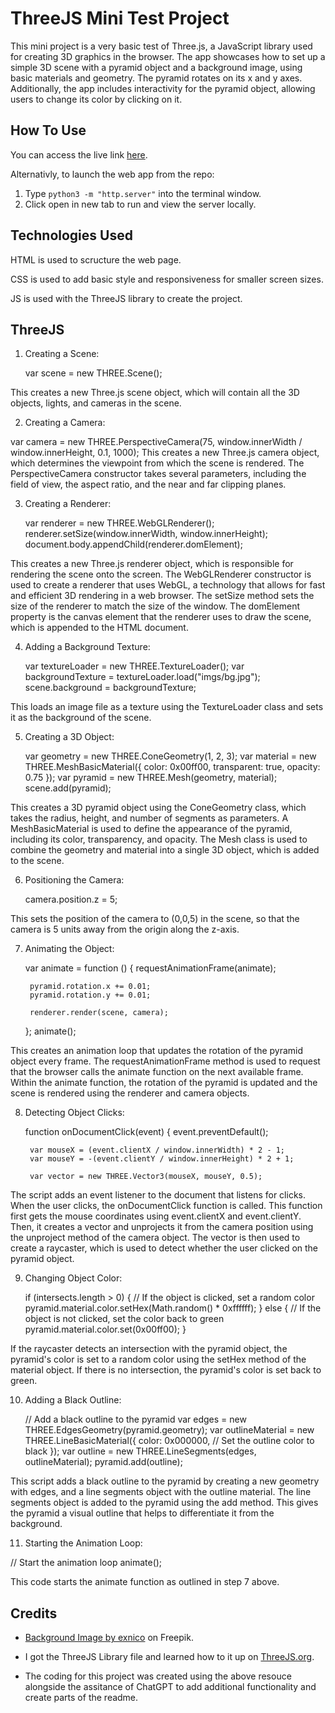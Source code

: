 # ThreeJS Mini Test Project

This mini project is a very basic test of Three.js, a JavaScript library used for creating 3D graphics in the browser. The app showcases how to set up a simple 3D scene with a pyramid object and a background image, using basic materials and geometry. The pyramid rotates on its x and y axes. Additionally, the app includes interactivity for the pyramid object, allowing users to change its color by clicking on it.

## How To Use

You can access the live link [here](https://kc-7.github.io/threejs-test/).

Alternativly, to launch the web app from the repo:
1. Type `python3 -m "http.server"` into the terminal window. 
2. Click open in new tab to run and view the server locally.

## Technologies Used

HTML is used to scructure the web page. 

CSS is used to add basic style and responsiveness for smaller screen sizes. 

JS is used with the ThreeJS library to create the project. 

## ThreeJS

1. Creating a Scene:

    var scene = new THREE.Scene();

This creates a new Three.js scene object, which will contain all the 3D objects, lights, and cameras in the scene.

2. Creating a Camera:

var camera = new THREE.PerspectiveCamera(75, window.innerWidth / window.innerHeight, 0.1, 1000);
This creates a new Three.js camera object, which determines the viewpoint from which the scene is rendered. The PerspectiveCamera constructor takes several parameters, including the field of view, the aspect ratio, and the near and far clipping planes.

3. Creating a Renderer:

    var renderer = new THREE.WebGLRenderer();
    renderer.setSize(window.innerWidth, window.innerHeight);
    document.body.appendChild(renderer.domElement);

This creates a new Three.js renderer object, which is responsible for rendering the scene onto the screen. The WebGLRenderer constructor is used to create a renderer that uses WebGL, a technology that allows for fast and efficient 3D rendering in a web browser. The setSize method sets the size of the renderer to match the size of the window. The domElement property is the canvas element that the renderer uses to draw the scene, which is appended to the HTML document.

4. Adding a Background Texture:

    var textureLoader = new THREE.TextureLoader();
    var backgroundTexture = textureLoader.load("imgs/bg.jpg");
    scene.background = backgroundTexture;

This loads an image file as a texture using the TextureLoader class and sets it as the background of the scene.

5. Creating a 3D Object:

    var geometry = new THREE.ConeGeometry(1, 2, 3);
    var material = new THREE.MeshBasicMaterial({
        color: 0x00ff00,
        transparent: true,
        opacity: 0.75
    });
    var pyramid = new THREE.Mesh(geometry, material);
    scene.add(pyramid);

This creates a 3D pyramid object using the ConeGeometry class, which takes the radius, height, and number of segments as parameters. A MeshBasicMaterial is used to define the appearance of the pyramid, including its color, transparency, and opacity. The Mesh class is used to combine the geometry and material into a single 3D object, which is added to the scene.

6. Positioning the Camera:

    camera.position.z = 5;

This sets the position of the camera to (0,0,5) in the scene, so that the camera is 5 units away from the origin along the z-axis.

7. Animating the Object:

    var animate = function () {
        requestAnimationFrame(animate);

        pyramid.rotation.x += 0.01;
        pyramid.rotation.y += 0.01;

        renderer.render(scene, camera);
    };
    animate();

This creates an animation loop that updates the rotation of the pyramid object every frame. The requestAnimationFrame method is used to request that the browser calls the animate function on the next available frame. Within the animate function, the rotation of the pyramid is updated and the scene is rendered using the renderer and camera objects.

8. Detecting Object Clicks:

    function onDocumentClick(event) {
        event.preventDefault();

        var mouseX = (event.clientX / window.innerWidth) * 2 - 1;
        var mouseY = -(event.clientY / window.innerHeight) * 2 + 1;

        var vector = new THREE.Vector3(mouseX, mouseY, 0.5);
   
The script adds an event listener to the document that listens for clicks. When the user clicks, the onDocumentClick function is called. This function first gets the mouse coordinates using event.clientX and event.clientY. Then, it creates a vector and unprojects it from the camera position using the unproject method of the camera object. The vector is then used to create a raycaster, which is used to detect whether the user clicked on the pyramid object.

9. Changing Object Color:

    if (intersects.length > 0) {
        // If the object is clicked, set a random color
        pyramid.material.color.setHex(Math.random() * 0xffffff);
    } else {
        // If the object is not clicked, set the color back to green
        pyramid.material.color.set(0x00ff00);
    }

If the raycaster detects an intersection with the pyramid object, the pyramid's color is set to a random color using the setHex method of the material object. If there is no intersection, the pyramid's color is set back to green.

10. Adding a Black Outline:

    // Add a black outline to the pyramid
    var edges = new THREE.EdgesGeometry(pyramid.geometry);
    var outlineMaterial = new THREE.LineBasicMaterial({
        color: 0x000000, // Set the outline color to black
    });
    var outline = new THREE.LineSegments(edges, outlineMaterial);
    pyramid.add(outline);

This script adds a black outline to the pyramid by creating a new geometry with edges, and a line segments object with the outline material. The line segments object is added to the pyramid using the add method. This gives the pyramid a visual outline that helps to differentiate it from the background.

11. Starting the Animation Loop: 

   // Start the animation loop
    animate();

This code starts the animate function as outlined in step 7 above.

## Credits

- [Background Image by exnico](https://www.freepik.com/free-vector/psychedelic-colorful-eyes-seamless-pattern_27839654.htm#query=trippy%20seamless%20pattern&position=2&from_view=search&track=robertav1) on Freepik.

- I got the ThreeJS Library file and learned how to it up on [ThreeJS.org](https://threejs.org/docs/index.html#manual/en/introduction/Creating-a-scene).

- The coding for this project was created using the above resouce alongside the assitance of ChatGPT to add additional functionality and create parts of the readme. 
